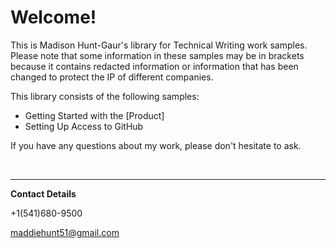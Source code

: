 # Welcome!

This is Madison Hunt-Gaur's library for Technical Writing work samples. Please note that some information in these samples may be in brackets because it contains redacted information or information that has been changed to protect the IP of different companies.

This library consists of the following samples:
<ul>
  <li>Getting Started with the [Product]</li>
  <li>Setting Up Access to GitHub</li>
</ul>

If you have any questions about my work, please don't hesitate to ask.

<br>

---

**Contact Details**

+1(541)680-9500

maddiehunt51@gmail.com
